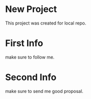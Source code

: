 # New Project 
This project was created for local repo.

# First Info
make sure to follow me.

# Second Info 
make sure to send me good proposal.